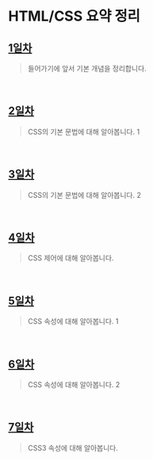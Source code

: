 # HTML/CSS 요약 정리

## [1일차](https://github.com/InSeong-So/IT-Note/blob/master/chapter13-%EB%94%94%EC%9E%90%EC%9D%B8/01_day)
> 들어가기에 앞서 기본 개념을 정리합니다.

<br>

## [2일차](https://github.com/InSeong-So/IT-Note/tree/master/chapter13-%EB%94%94%EC%9E%90%EC%9D%B8/02_day)
> CSS의 기본 문법에 대해 알아봅니다. 1

<br>

## [3일차](https://github.com/InSeong-So/IT-Note/tree/master/chapter13-%EB%94%94%EC%9E%90%EC%9D%B8/03_day)
> CSS의 기본 문법에 대해 알아봅니다. 2

<br>

## [4일차](https://github.com/InSeong-So/IT-Note/tree/master/chapter13-%EB%94%94%EC%9E%90%EC%9D%B8/04_day)
> CSS 제어에 대해 알아봅니다.

<br>

## [5일차](https://github.com/InSeong-So/IT-Note/tree/master/chapter13-%EB%94%94%EC%9E%90%EC%9D%B8/05_day)
> CSS 속성에 대해 알아봅니다. 1

<br>

## [6일차](https://github.com/InSeong-So/IT-Note/tree/master/chapter13-%EB%94%94%EC%9E%90%EC%9D%B8/06_day)
> CSS 속성에 대해 알아봅니다. 2


<br>

## [7일차](https://github.com/InSeong-So/IT-Note/tree/master/chapter13-%EB%94%94%EC%9E%90%EC%9D%B8/07_day)
> CSS3 속성에 대해 알아봅니다.

<br>